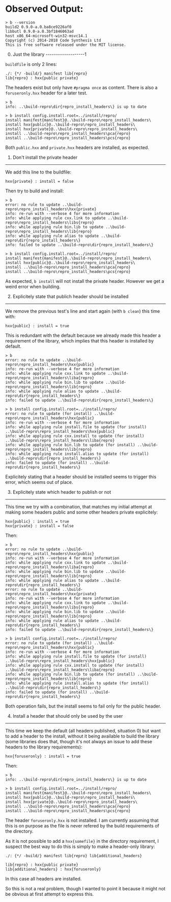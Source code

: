 
Observed Output:
================

    > b --version
    build2 0.9.0-a.0.ba8ce9226af0
    libbutl 0.9.0-a.0.3bf1846063ad
    host x86_64-microsoft-win32-msvc14.1
    Copyright (c) 2014-2018 Code Synthesis Ltd
    This is free software released under the MIT license.

0. Just the library
-------------------1

`buildfile` is only 2 lines:

    ./: {*/ -build/} manifest lib{repro}
    lib{repro} : hxx{public private}

The headers exist but only have `#pragma once` as content.
There is also a `foruseronly.hxx` header for a later test.

    > b
    info: ..\build-repro\dir{repro_install_headers\} is up to date

    > b install config.install.root=../install/repro/
    install manifest{manifest}@..\build-repro\repro_install_headers\
    install hxx{public}@..\build-repro\repro_install_headers\
    install hxx{private}@..\build-repro\repro_install_headers\
    install ..\build-repro\repro_install_headers\pca{repro}
    install ..\build-repro\repro_install_headers\pcs{repro}

Both `public.hxx` and `private.hxx` headers are installed, as expected.

1. Don't install the private header
-----------------------------------

We add this line to the buildfile:

    hxx{private} : install = false

Then try to build and install:

    > b
    error: no rule to update ..\build-repro\repro_install_headers\hxx{private}
    info: re-run with --verbose 4 for more information
    info: while applying rule cxx.link to update ..\build-repro\repro_install_headers\libs{repro}
    info: while applying rule bin.lib to update ..\build-repro\repro_install_headers\lib{repro}
    info: while applying rule alias to update ..\build-repro\dir{repro_install_headers\}
    info: failed to update ..\build-repro\dir{repro_install_headers\}

    > b install config.install.root=../install/repro/
    install manifest{manifest}@..\build-repro\repro_install_headers\
    install hxx{public}@..\build-repro\repro_install_headers\
    install ..\build-repro\repro_install_headers\pca{repro}
    install ..\build-repro\repro_install_headers\pcs{repro}

As expected, `b install` will not install the private header.
However we get a weird error when building.

2. Explicitely state that publich header should be installed
------------------------------------------------------------

We remove the previous test's line and start again (with `b clean`) this time with:

    hxx{public} : install = true

This is redundant with the default because we already made this header a requirement of the library, which implies that this header is installed by default.

    > b
    error: no rule to update ..\build-repro\repro_install_headers\hxx{public}
    info: re-run with --verbose 4 for more information
    info: while applying rule cxx.link to update ..\build-repro\repro_install_headers\liba{repro}
    info: while applying rule bin.lib to update ..\build-repro\repro_install_headers\lib{repro}
    info: while applying rule alias to update ..\build-repro\dir{repro_install_headers\}
    info: failed to update ..\build-repro\dir{repro_install_headers\}

    > b install config.install.root=../install/repro/
    error: no rule to update (for install) ..\build-repro\repro_install_headers\hxx{public}
    info: re-run with --verbose 4 for more information
    info: while applying rule install.file to update (for install) ..\build-repro\repro_install_headers\hxx{public}
    info: while applying rule cxx.install to update (for install) ..\build-repro\repro_install_headers\liba{repro}
    info: while applying rule bin.lib to update (for install) ..\build-repro\repro_install_headers\lib{repro}
    info: while applying rule install.alias to update (for install) ..\build-repro\dir{repro_install_headers\}
    info: failed to update (for install) ..\build-repro\dir{repro_install_headers\}

Explicitely stating that a header should be installed seems to trigger this error, which seems out of place.

3. Explicitely state which header to publish or not
---------------------------------------------------

This time we try with a combination, that matches my initial attempt at making some headers public and some other headers private explicitely:

    hxx{public} : install = true
    hxx{private} : install = false

Then:

    > b
    error: no rule to update ..\build-repro\repro_install_headers\hxx{public}
    info: re-run with --verbose 4 for more information
    info: while applying rule cxx.link to update ..\build-repro\repro_install_headers\liba{repro}
    info: while applying rule bin.lib to update ..\build-repro\repro_install_headers\lib{repro}
    info: while applying rule alias to update ..\build-repro\dir{repro_install_headers\}
    error: no rule to update ..\build-repro\repro_install_headers\hxx{private}
    info: re-run with --verbose 4 for more information
    info: while applying rule cxx.link to update ..\build-repro\repro_install_headers\libs{repro}
    info: while applying rule bin.lib to update ..\build-repro\repro_install_headers\lib{repro}
    info: while applying rule alias to update ..\build-repro\dir{repro_install_headers\}
    info: failed to update ..\build-repro\dir{repro_install_headers\}

    > b install config.install.root=../install/repro/
    error: no rule to update (for install) ..\build-repro\repro_install_headers\hxx{public}
    info: re-run with --verbose 4 for more information
    info: while applying rule install.file to update (for install) ..\build-repro\repro_install_headers\hxx{public}
    info: while applying rule cxx.install to update (for install) ..\build-repro\repro_install_headers\liba{repro}
    info: while applying rule bin.lib to update (for install) ..\build-repro\repro_install_headers\lib{repro}
    info: while applying rule install.alias to update (for install) ..\build-repro\dir{repro_install_headers\}
    info: failed to update (for install) ..\build-repro\dir{repro_install_headers\}

Both operation fails, but the install seems to fail only for the public header.

4. Install a header that should only be used by the user
--------------------------------------------------------

This time we keep the default (all headers published, situation 0) but want to add a header to the install, without it being available to build the library (some libraries does that, though it's not always an issue to add these headers to the library requirements):

    hxx{foruseronly} : install = true

Then:

    > b
    info: ..\build-repro\dir{repro_install_headers\} is up to date

    > b install config.install.root=../install/repro/
    install manifest{manifest}@..\build-repro\repro_install_headers\
    install hxx{public}@..\build-repro\repro_install_headers\
    install hxx{private}@..\build-repro\repro_install_headers\
    install ..\build-repro\repro_install_headers\pca{repro}
    install ..\build-repro\repro_install_headers\pcs{repro}

The header `foruseronly.hxx` is not installed.
I am currently assuming that this is on purpose as the file is never refered by the build requirements of the directory.

As it is not possible to add a `hxx{somefile}` in the directory requirement, I suspect the best way to do this is simply to make a header-only library:

    ./: {*/ -build/} manifest lib{repro} lib{additional_headers}

    lib{repro} : hxx{public private}
    lib{additional_headers} : hxx{foruseronly}

In this case all headers are installed.

So this is not a real problem, though I wanted to point it because it might not be obvious at first attempt to express this.

